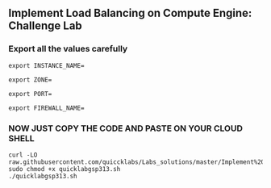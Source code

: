 ## Implement Load Balancing on Compute Engine: Challenge Lab
### Export all the values carefully

```
export INSTANCE_NAME=

export ZONE=

export PORT=

export FIREWALL_NAME=
```

### NOW JUST COPY THE CODE AND PASTE ON YOUR CLOUD SHELL

```
curl -LO raw.githubusercontent.com/quiccklabs/Labs_solutions/master/Implement%20Load%20Balancing%20on%20Compute%20Engine%20Challenge%20Lab/quicklabgsp313.sh
sudo chmod +x quicklabgsp313.sh
./quicklabgsp313.sh
```
